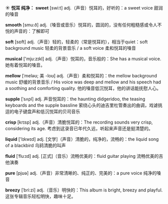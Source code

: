 ☀ <span class="category">**悦耳 纯净：**</span>
<span class="vocabulary">**sweet**</span> [swi:t] 
<span class="definition">adj.（声音）悦耳的，好听的：</span>a sweet voice 甜润的嗓音

<span class="vocabulary">**smooth**</span> [smu:ð] 
<span class="definition">adj.（嗓音或音乐）悦耳的，圆润的，没有任何粗糙感或令人不悦的声音的：</span>了解即可

<span class="vocabulary">**soft**</span> [sɒft] 
<span class="definition">adj.（声音）轻的，轻柔的（常是悦耳的），相当于quiet：</span>soft background music 轻柔的背景音乐 / a soft voice 柔和悦耳的嗓音

<span class="vocabulary">**musical**</span> ['mju:zɪkl] 
<span class="definition">adj.（声音）悦耳的，音乐般的：</span>She has a musical voice. 她有着悦耳的嗓音。
             
<span class="vocabulary">**mellow**</span> [ˈmeləʊ; 美 -loʊ]
<span class="definition">adj.（声音）柔和悦耳的：</span>the mellow background music 舒缓的背景音乐 / His voice was deep and mellow and his speech had a soothing and comforting quality. 他的嗓音低沉悦耳，他的讲话能抚慰人心。         

<span class="vocabulary">**supple**</span> [ˈsʌpl]
<span class="definition">adj. 声音悦耳的：</span>the haunting didgeridoo, the teasing keyboards and the supple bassline 萦绕心头的迪吉里杜管奏出的曲调，戏谑挑逗的电子键盘声和低沉悦耳的贝司音乐

<span class="vocabulary">**crisp**</span> [krɪsp]
<span class="definition">adj.（声音）清脆悦耳的：</span>The recording sounds very crisp, considering its age. 考虑到这录音已年代久远，听起来声音还是挺清楚的。

<span class="vocabulary">**liquid**</span> ['lɪkwɪd] 
<span class="definition">adj. [文学]（声音）清脆的，纯净的，流畅的：</span>the liquid song of a blackbird 乌鸫清脆的叫声
           
<span class="vocabulary">**fluid**</span> [ˈflu:ɪd]
<span class="definition">adj. [正式]（音乐）流畅优美的：</span>fluid guitar playing 流畅优美的吉他演奏

<span class="vocabulary">**pure**</span> [pjʊə] 
<span class="definition">adj.（声音）非常清晰的、纯正的、完美的：</span>a pure voice 纯净的嗓音
           
<span class="vocabulary">**breezy**</span> [ˈbri:zi]
<span class="definition">adj.（音乐）明快的：</span>This album is bright, breezy and playful. 这张专辑音乐轻松明快，趣味十足。


